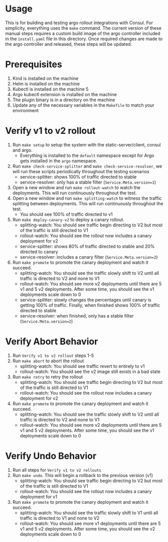 # Usage
This is for building and testing argo rollout integrations with Consul. For simplicity, everything uses the `make` command. The current version of these manual steps requires a custom build image of the argo controller included in the `install.yaml` file in this directory. Once required changes are made to the argo controller and released, these steps will be updated.

# Prerequisites
1. Kind is installed on the machine
2. Helm is installed on the machine
3. Kubectl is installed on the machine 5
4. Argo kubectl extension is installed on the machine
5. The plugin binary is in a directory on the machine 
6. Update any of the necessary variables in the `Makefile` to match your environment

# Verify v1 to v2 rollout
1. Run `make setup` to setup the system with the static-server/client, consul and argo. 
   - Everything is installed to the `default` namespace except for Argo gets installed in the `argo` namespace.
2. Run `make check-service-splitter` and `make check-service-resolver`, we will run these scripts periodically throughout the testing scenarios
   - service-splitter: shows 100% of traffic directed to stable
   - service-resolver: only has a stable filter (`Service.Meta.version=1`)
3. Open a new window and run `make rollout-watch` to watch the deployments. This will run continuously throughout the test.
4. Open a new window and run `make splitting-watch` to witness the traffic splitting between deployments. This will run continuously throughout the test.
   - You should see 100% of traffic directed to v1
5. Run `make deploy-canary-v2` to deploy a canary rollout.
   - splitting-watch: You should see traffic begin directing to V2 but most of the traffic is still directed to V1
   - rollout-watch: You should see the rollout now includes a canary deployment for v2
   - service-splitter: shows 80% of traffic directed to stable and 20% directed to canary
   - service-resolver: includes a canary filter (`Service.Meta.version=2`)
6. Run `make promote` to promote the canary deployment and watch it succeed.
   - splitting-watch: You should see the traffic slowly shift to V2 until all traffic is directed to V2 and none to V1
   - rollout-watch: You should see more v2 deployments until there are 5 v1 and 5 v2 deployments. After some time, you should see the v1 deployments scale down to 0
   - service-splitter: slowly changes the percentages until canary is getting 100% of traffic. Finally, when finished shows 100% of traffic directed to stable
   - service-resolver: when finished, only has a stable filter (`Service.Meta.version=2`)

# Verify Abort Behavior
1. Run `Verify v1 to v2 rollout` steps 1-5
2. Run `make abort` to abort the rollout
   - splitting-watch: You should see traffic revert to entirely to v1
   - rollout-watch: You should see the v2 image still exists in a bad state
3. Run `make retry` to retry the rollout
   - splitting-watch: You should see traffic begin directing to V2 but most of the traffic is still directed to V1
   - rollout-watch: You should see the rollout now includes a canary deployment for v2
4. Run `make promote` to promote the canary deployment and watch it succeed.
    - splitting-watch: You should see the traffic slowly shift to V2 until all traffic is directed to V2 and none to V1
    - rollout-watch: You should see more v2 deployments until there are 5 v1 and 5 v2 deployments. After some time, you should see the v1 deployments scale down to 0

# Verify Undo Behavior
1. Run all steps for `Verify v1 to v2 rollouts`
2. Run `make undo`. This will begin a rollback to the previous version (v1) 
   - splitting-watch: You should see traffic begin directing to V2 but most of the traffic is still directed to V1
   - rollout-watch: You should see the rollout now includes a canary deployment for v1
3. Run `make promote` to promote the canary deployment and watch it succeed.
   - splitting-watch: You should see the traffic slowly shift to V1 until all traffic is directed to V1 and none to V2
   - rollout-watch: You should see more v1 deployments until there are 5 v1 and 5 v2 deployments. After some time, you should see the v2 deployments scale down to 0